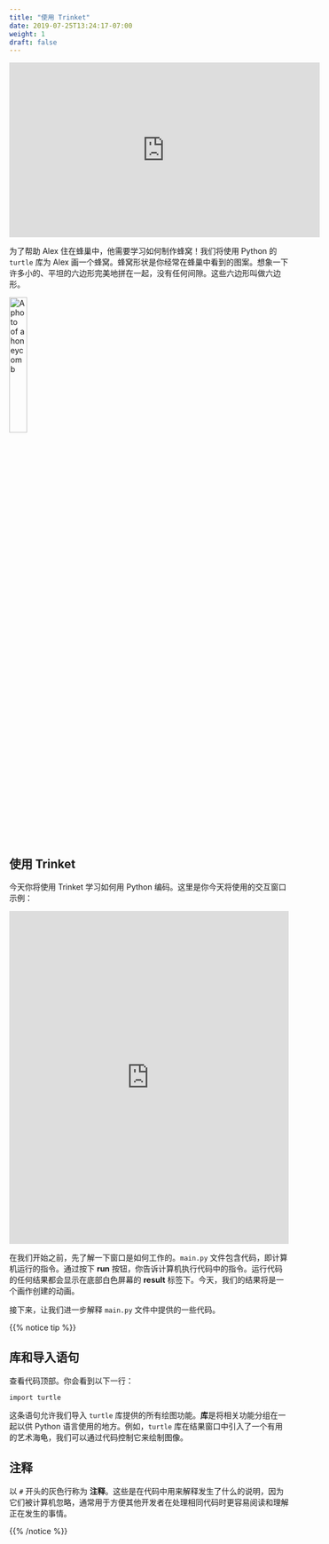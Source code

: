 ```yaml
---
title: "使用 Trinket"
date: 2019-07-25T13:24:17-07:00
weight: 1
draft: false
---
```


<p style="text-align: center;"><iframe width="560" height="315" src="https://www.youtube.com/embed/_DbRac3d0lo" frameborder="0" allow="accelerometer; autoplay; clipboard-write; encrypted-media; gyroscope; picture-in-picture" allowfullscreen></iframe></p>

为了帮助 Alex 住在蜂巢中，他需要学习如何制作蜂窝！我们将使用 Python 的 `turtle` 库为 Alex 画一个蜂窝。蜂窝形状是你经常在蜂巢中看到的图案。想象一下许多小的、平坦的六边形完美地拼在一起，没有任何间隙。这些六边形叫做六边形。

<img src="../media/turtle_honeycomb.png" alt="A photo of a honeycomb" width="25%" />

## 使用 Trinket

今天你将使用 Trinket 学习如何用 Python 编码。这里是你今天将使用的交互窗口示例：

<iframe src="https://trinket.io/embed/python/1363ac22be" width="100%" height="600" frameborder="0" marginwidth="0" marginheight="0" allowfullscreen></iframe>

在我们开始之前，先了解一下窗口是如何工作的。`main.py` 文件包含代码，即计算机运行的指令。通过按下 **run** 按钮，你告诉计算机执行代码中的指令。运行代码的任何结果都会显示在底部白色屏幕的 **result** 标签下。今天，我们的结果将是一个画作创建的动画。

接下来，让我们进一步解释 `main.py` 文件中提供的一些代码。

{{% notice tip %}}

## 库和导入语句

查看代码顶部。你会看到以下一行：

```
import turtle
```

这条语句允许我们导入 `turtle` 库提供的所有绘图功能。**库**是将相关功能分组在一起以供 Python 语言使用的地方。例如，`turtle` 库在结果窗口中引入了一个有用的艺术海龟，我们可以通过代码控制它来绘制图像。

## 注释

以 `#` 开头的灰色行称为 **注释**。这些是在代码中用来解释发生了什么的说明，因为它们被计算机忽略，通常用于方便其他开发者在处理相同代码时更容易阅读和理解正在发生的事情。

{{% /notice %}}